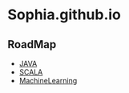 # Sophia.github.io
RoadMap
---
- [JAVA](JavaGuide.md)
- [SCALA](ScalaGuide.md)
- [MachineLearning](MLGuid.md)
